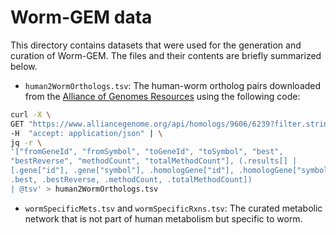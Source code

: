 # Worm-GEM data

This directory contains datasets that were used for the generation and curation of Worm-GEM. The files and their contents are briefly summarized below.


- `human2WormOrthologs.tsv`: The human-worm ortholog pairs downloaded from the [Alliance of Genomes Resources](https://www.alliancegenome.org) using the following code:
```bash
curl -X \
GET "https://www.alliancegenome.org/api/homologs/9606/6239?filter.stringency=stringent&limit=50000&page=1" \
-H  "accept: application/json" | \
jq -r \
'["fromGeneId", "fromSymbol", "toGeneId", "toSymbol", "best", 
"bestReverse", "methodCount", "totalMethodCount"], (.results[] | 
[.gene["id"], .gene["symbol"], .homologGene["id"], .homologGene["symbol"], 
.best, .bestReverse, .methodCount, .totalMethodCount]) 
| @tsv' > human2WormOrthologs.tsv
```
- `wormSpecificMets.tsv` and `wormSpecificRxns.tsv`: The curated metabolic network that is not part of human metabolism but specific to worm.


